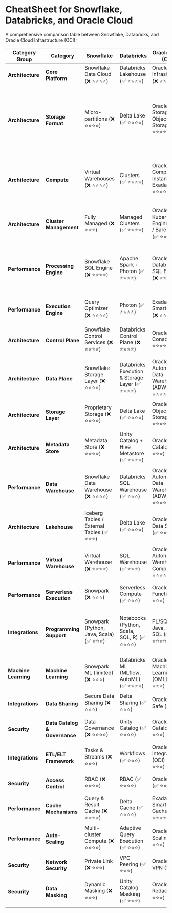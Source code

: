 # CheatSheet for Snowflake, Databricks, and Oracle Cloud
A comprehensive comparison table between Snowflake, Databricks, and Oracle Cloud Infrastructure (OCI):

| **Category Group** | **Category**                        | **Snowflake**                                  | **Databricks**                                 | **Oracle Cloud (OCI)**                         | **Description**                                                                                                                                                                                                                 |
|--------------------|-------------------------------------|-----------------------------------------------|-----------------------------------------------|-----------------------------------------------|--------------------------------------------------------------------------------------------------------------------------------------------------------------------------------------------------------------------------------|
| **Architecture**   | **Core Platform**                   | Snowflake Data Cloud (❌ ⭐⭐⭐⭐)                 | Databricks Lakehouse (✅ ⭐⭐⭐⭐)                | Oracle Cloud Infrastructure (❌ ⭐⭐⭐⭐)          | All are cloud-based data platforms.                                                                                                                                                                                             |
| **Architecture**   | **Storage Format**                  | Micro-partitions (❌ ⭐⭐⭐⭐)                     | Delta Lake (✅ ⭐⭐⭐⭐)                          | Oracle Block Storage / Object Storage (❌ ⭐⭐⭐⭐)| Snowflake uses proprietary storage, Databricks uses open Delta Lake, Oracle uses traditional DB storage.                                                                                                                         |
| **Architecture**   | **Compute**                         | Virtual Warehouses (❌ ⭐⭐⭐⭐)                   | Clusters (✅ ⭐⭐⭐⭐)                            | Oracle Compute Instances / Exadata (❌ ⭐⭐⭐⭐)   | Snowflake abstracts compute, Databricks and Oracle allow direct cluster control.                                                                                                                                                |
| **Architecture**   | **Cluster Management**              | Fully Managed (❌ ⭐⭐⭐)                         | Managed Clusters (✅ ⭐⭐⭐⭐)                    | Oracle Kubernetes Engine (OKE) / Bare Metal (✅ ⭐⭐⭐) | Cluster and VM-based management options.                                                                                                                                                                                         |
| **Performance**    | **Processing Engine**               | Snowflake SQL Engine (❌ ⭐⭐⭐⭐)                 | Apache Spark + Photon (✅ ⭐⭐⭐⭐)               | Oracle Database SQL Engine (❌ ⭐⭐⭐⭐)           | Snowflake is SQL-based, Databricks is Spark-based, Oracle has a traditional RDBMS engine.                                                                                                                                       |
| **Performance**    | **Execution Engine**                | Query Optimizer (❌ ⭐⭐⭐⭐)                      | Photon (✅ ⭐⭐⭐⭐)                              | Exadata Smart Scan (❌ ⭐⭐⭐⭐)                   | Optimized query execution techniques.                                                                                                                                                                                            |
| **Architecture**   | **Control Plane**                   | Snowflake Control Services (❌ ⭐⭐⭐⭐)           | Databricks Control Plane (❌ ⭐⭐⭐⭐)            | Oracle Cloud Console (❌ ⭐⭐⭐⭐)                 | Manages metadata, authentication, and orchestration.                                                                                                                                                                            |
| **Architecture**   | **Data Plane**                      | Snowflake Storage Layer (❌ ⭐⭐⭐⭐)              | Databricks Execution & Storage Layer (✅ ⭐⭐⭐⭐)| Oracle Autonomous Data Warehouse (ADW) (❌ ⭐⭐⭐⭐)| Where compute and storage operations happen.                                                                                                                                                                                     |
| **Architecture**   | **Storage Layer**                   | Proprietary Storage (❌ ⭐⭐⭐⭐)                  | Delta Lake (✅ ⭐⭐⭐⭐)                          | Oracle Cloud Object Storage (✅ ⭐⭐⭐⭐)          | Open vs. proprietary storage models.                                                                                                                                                                                             |
| **Architecture**   | **Metadata Store**                  | Metadata Store (❌ ⭐⭐⭐⭐)                       | Unity Catalog + Hive Metastore (✅ ⭐⭐⭐⭐)      | Oracle Data Catalog (❌ ⭐⭐⭐)                   | Metadata, schema management, and governance.                                                                                                                                                                                     |
| **Performance**    | **Data Warehouse**                  | Snowflake Data Warehouse (❌ ⭐⭐⭐⭐)             | Databricks SQL Warehouse (✅ ⭐⭐⭐)             | Oracle Autonomous Data Warehouse (ADW) (❌ ⭐⭐⭐⭐)| Enterprise data warehousing solutions.                                                                                                                                                                                           |
| **Architecture**   | **Lakehouse**                       | Iceberg Tables / External Tables (✅ ⭐⭐⭐)      | Delta Lake (✅ ⭐⭐⭐⭐)                          | Oracle Big Data Service (✅ ⭐⭐⭐)               | Open formats vs. proprietary data lakes.                                                                                                                                                                                         |
| **Performance**    | **Virtual Warehouse**               | Virtual Warehouse (❌ ⭐⭐⭐⭐)                    | SQL Warehouse (✅ ⭐⭐⭐)                        | Oracle Autonomous Warehouse Compute (❌ ⭐⭐⭐⭐)  | Dynamic compute scaling mechanisms.                                                                                                                                                                                              |
| **Performance**    | **Serverless Execution**            | Snowpark (❌ ⭐⭐⭐)                              | Serverless Compute (✅ ⭐⭐⭐)                   | Oracle Functions (✅ ⭐⭐⭐)                      | Serverless execution for data processing.                                                                                                                                                                                        |
| **Integrations**   | **Programming Support**             | Snowpark (Python, Java, Scala) (✅ ⭐⭐⭐)        | Notebooks (Python, Scala, SQL, R) (✅ ⭐⭐⭐⭐)   | PL/SQL, Java, Python, SQL (✅ ⭐⭐⭐⭐)            | Snowflake supports limited languages; Databricks and Oracle support more.                                                                                                                                                        |
| **Machine Learning**| **Machine Learning**                | Snowpark ML (limited) (❌ ⭐⭐⭐)                 | Databricks ML (MLflow, AutoML) (✅ ⭐⭐⭐⭐)      | Oracle Machine Learning (OML) (❌ ⭐⭐⭐)         | Databricks has the most mature ML ecosystem.                                                                                                                                                                                     |
| **Integrations**   | **Data Sharing**                    | Secure Data Sharing (❌ ⭐⭐⭐)                   | Delta Sharing (✅ ⭐⭐⭐)                        | Oracle Data Safe (❌ ⭐⭐⭐)                      | Cross-organization data sharing.                                                                                                                                                                                                 |
| **Security**       | **Data Catalog & Governance**       | Data Governance (❌ ⭐⭐⭐⭐)                      | Unity Catalog (✅ ⭐⭐⭐⭐)                       | Oracle Data Catalog (❌ ⭐⭐⭐)                   | Metadata management and lineage tracking.                                                                                                                                                                                         |
| **Integrations**   | **ETL/ELT Framework**               | Tasks & Streams (❌ ⭐⭐⭐)                       | Workflows (✅ ⭐⭐⭐)                            | Oracle Data Integrator (ODI) (❌ ⭐⭐⭐)          | Orchestration for data pipeline automation.                                                                                                                                                                                       |
| **Security**       | **Access Control**                  | RBAC (❌ ⭐⭐⭐⭐)                                 | RBAC (✅ ⭐⭐⭐⭐)                                | Oracle IAM (✅ ⭐⭐⭐⭐)                           | Fine-grained access controls.                                                                                                                                                                                                    |
| **Performance**    | **Cache Mechanisms**                | Query & Result Cache (❌ ⭐⭐⭐⭐)                 | Delta Cache (✅ ⭐⭐⭐⭐)                         | Exadata Smart Flash Cache (❌ ⭐⭐⭐⭐)            | Performance optimization techniques.                                                                                                                                                                                              |
| **Performance**    | **Auto-Scaling**                    | Multi-cluster Compute (❌ ⭐⭐⭐⭐)                | Adaptive Query Execution (✅ ⭐⭐⭐)             | Oracle Auto-Scaling (❌ ⭐⭐⭐)                   | Scaling based on workload needs.                                                                                                                                                                                                  |
| **Security**       | **Network Security**                | Private Link (❌ ⭐⭐⭐)                          | VPC Peering (✅ ⭐⭐⭐)                          | Oracle Cloud VPN (❌ ⭐⭐⭐)                      | Secure cloud network connectivity.                                                                                                                                                                                                |
| **Security**       | **Data Masking**                    | Dynamic Masking (❌ ⭐⭐⭐)                       | Unity Catalog Masking (✅ ⭐⭐⭐)                | Oracle Data Redaction (❌ ⭐⭐⭐)                 
